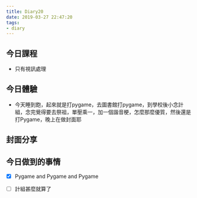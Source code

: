 ```yaml
---
title: Diary20
date: 2019-03-27 22:47:20
tags: 
- diary
---
```


## 今日課程

* 只有視訊處理

## 今日體驗

* 今天睡到飽，起來就是打pygame，去圖書館打pygame，到學校後小念計組，念完覺得要去祭祖，單壓乘一，加一個諧音梗，怎麼那麼優質，然後還是打Pygame，晚上在做封面耶

## 封面分享

<blockquote class="imgur-embed-pub" lang="en" data-id="a/YNRTGBZ"><a href="//imgur.com/YNRTGBZ"></a></blockquote><script async src="//s.imgur.com/min/embed.js" charset="utf-8"></script>

## 今日做到的事情

* [x] Pygame and Pygame and Pygame
* [ ] 計組甚麼就算了

